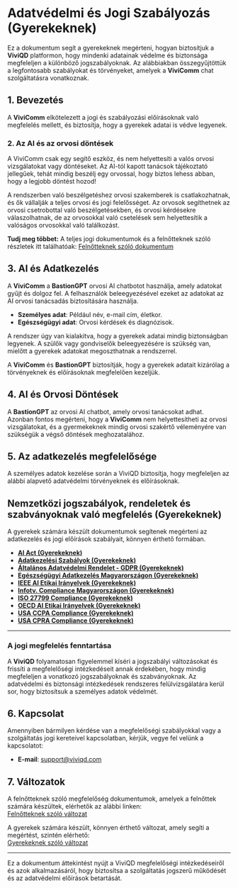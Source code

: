 # Adatvédelmi és Jogi Szabályozás (Gyerekeknek)

Ez a dokumentum segít a gyerekeknek megérteni, hogyan biztosítjuk a **ViviQD** platformon, hogy mindenki adatainak védelme és biztonsága megfeleljen a különböző jogszabályoknak. Az alábbiakban összegyűjtöttük a legfontosabb szabályokat és törvényeket, amelyek a **ViviComm** chat szolgáltatásra vonatkoznak.

## 1. Bevezetés

A **ViviComm** elkötelezett a jogi és szabályozási előírásoknak való megfelelés mellett, és biztosítja, hogy a gyerekek adatai is védve legyenek.

### 2. Az AI és az orvosi döntések

A ViviComm csak egy segítő eszköz, és nem helyettesíti a valós orvosi vizsgálatokat vagy döntéseket. Az AI-tól kapott tanácsok tájékoztató jellegűek, tehát mindig beszélj egy orvossal, hogy biztos lehess abban, hogy a legjobb döntést hozod!

A rendszerben való beszélgetéshez orvosi szakemberek is csatlakozhatnak, és ők vállalják a teljes orvosi és jogi felelősséget. Az orvosok segíthetnek az orvosi csetrobottal való beszélgetésekben, és orvosi kérdésekre válaszolhatnak, de az orvosokkal való csetelések sem helyettesítik a valóságos orvosokkal való találkozást.

**Tudj meg többet:** A teljes jogi dokumentumok és a felnőtteknek szóló részletek itt találhatóak: [Felnőtteknek szóló dokumentum](../adult/index.md)

## 3. AI és Adatkezelés

A **ViviComm** a **BastionGPT** orvosi AI chatbotot használja, amely adatokat gyűjt és dolgoz fel. A felhasználók beleegyezésével ezeket az adatokat az AI orvosi tanácsadás biztosítására használja.

- **Személyes adat**: Például név, e-mail cím, életkor.
- **Egészségügyi adat**: Orvosi kérdések és diagnózisok.

A rendszer úgy van kialakítva, hogy a gyerekek adatai mindig biztonságban legyenek. A szülők vagy gondviselők beleegyezésére is szükség van, mielőtt a gyerekek adatokat megoszthatnak a rendszerrel.

A **ViviComm** és **BastionGPT** biztosítják, hogy a gyerekek adatait kizárólag a törvényeknek és előírásoknak megfelelően kezeljük.

## 4. AI és Orvosi Döntések

A **BastionGPT** az orvosi AI chatbot, amely orvosi tanácsokat adhat. Azonban fontos megérteni, hogy a **ViviComm** nem helyettesítheti az orvosi vizsgálatokat, és a gyermekeknek mindig orvosi szakértő véleményére van szükségük a végső döntések meghozatalához.

## 5. Az adatkezelés megfelelősége

A személyes adatok kezelése során a ViviQD biztosítja, hogy megfeleljen az alábbi alapvető adatvédelmi törvényeknek és előírásoknak.

## **Nemzetközi jogszabályok, rendeletek és szabványoknak való megfelelés (Gyerekeknek)**

A gyerekek számára készült dokumentumok segítenek megérteni az adatkezelés és jogi előírások szabályait, könnyen érthető formában.

- [**AI Act (Gyerekeknek)**](./easy-eu-ai-act.md)
- [**Adatkezelési Szabályok (Gyerekeknek)**](./easy-data-retention.md)
- [**Általános Adatvédelmi Rendelet - GDPR (Gyerekeknek)**](./easy-gdpr-compliance.md)
- [**Egészségügyi Adatkezelés Magyarországon (Gyerekeknek)**](./easy-healthcare-compliance-hungary.md)
- [**IEEE AI Etikai Irányelvek (Gyerekeknek)**](./easy-ieee-ai-ethics.md)
- [**Infotv. Compliance Magyarországon (Gyerekeknek)**](./easy-infotv-compliance-hungary.md)
- [**ISO 27799 Compliance (Gyerekeknek)**](./easy-iso-27799-compliance.md)
- [**OECD AI Etikai Irányelvek (Gyerekeknek)**](./easy-oecd-ai-ethics.md)
- [**USA CCPA Compliance (Gyerekeknek)**](./easy-usa-ccpa-compliance.md)
- [**USA CPRA Compliance (Gyerekeknek)**](./easy-usa-cpra-compliance.md)

---

### **A jogi megfelelés fenntartása**

A **ViviQD** folyamatosan figyelemmel kíséri a jogszabályi változásokat és frissíti a megfelelőségi intézkedéseit annak érdekében, hogy mindig megfeleljen a vonatkozó jogszabályoknak és szabványoknak. Az adatvédelmi és biztonsági intézkedések rendszeres felülvizsgálatára kerül sor, hogy biztosítsuk a személyes adatok védelmét.

## 6. Kapcsolat

Amennyiben bármilyen kérdése van a megfelelőségi szabályokkal vagy a szolgáltatás jogi kereteivel kapcsolatban, kérjük, vegye fel velünk a kapcsolatot:

- **E-mail**: [support@viviqd.com](mailto:support@viviqd.com)

## 7. Változatok

A felnőtteknek szóló megfelelőség dokumentumok, amelyek a felnőttek számára készültek, elérhetők az alábbi linken:  
[Felnőtteknek szóló változat](../adult/index.md)

A gyerekek számára készült, könnyen érthető változat, amely segíti a megértést, szintén elérhető:  
[Gyerekeknek szóló változat](../easy/index.md)

---

Ez a dokumentum áttekintést nyújt a ViviQD megfelelőségi intézkedéseiről és azok alkalmazásáról, hogy biztosítsa a szolgáltatás jogszerű működését és az adatvédelmi előírások betartását.
